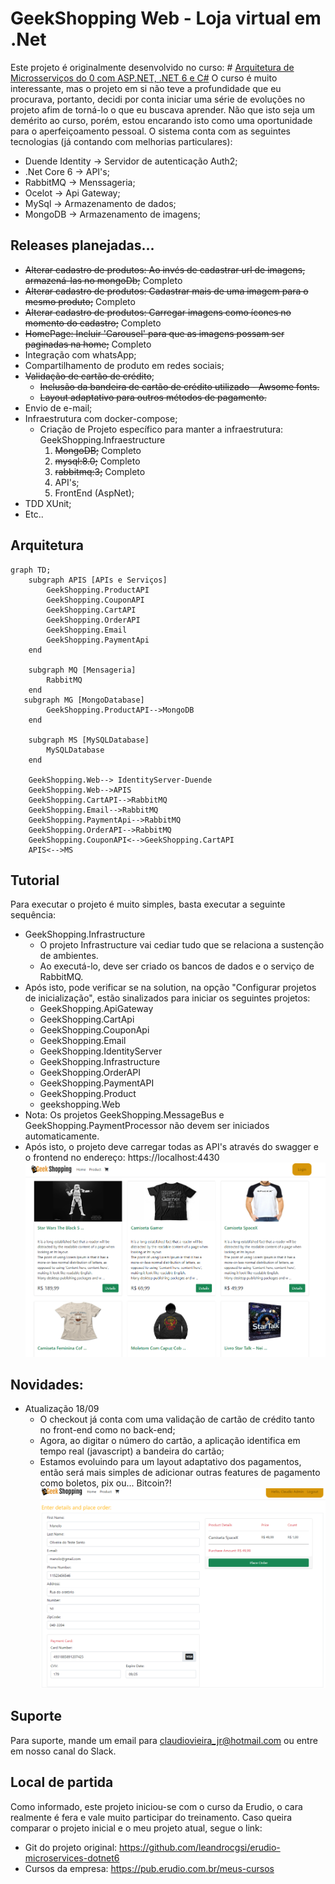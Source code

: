 # GeekShopping Web - Loja virtual em .Net

 
Este projeto é originalmente desenvolvido no curso: # [Arquitetura de Microsserviços do 0 com ASP.NET, .NET 6 e C#](https://www.udemy.com/course/microservices-do-0-a-gcp-com-dot-net-6-kubernetes-e-docker)
O curso é muito interessante, mas o projeto em si não teve a profundidade que eu procurava, portanto, decidi por conta iniciar uma série de evoluções no projeto afim de torná-lo o que eu buscava aprender. Não que isto seja um demérito ao curso, porém, estou encarando isto como uma oportunidade para o aperfeiçoamento pessoal.
O sistema conta com as seguintes tecnologias (já contando com melhorias particulares):

 - Duende Identity -> Servidor de autenticação Auth2;
 - .Net Core 6 -> API's;
 - RabbitMQ -> Menssageria;
 - Ocelot -> Api Gateway;
 - MySql -> Armazenamento de dados;
 - MongoDB -> Armazenamento de imagens;

## Releases planejadas...
 - ~~Alterar cadastro de produtos: Ao invés de cadastrar url de imagens, armazená-las no mongoDb;~~ Completo
 - ~~Alterar cadastro de produtos: Cadastrar mais de uma imagem para o mesmo produto;~~ Completo
 - ~~Alterar cadastro de produtos: Carregar imagens como ícones no momento do cadastro;~~ Completo
 - ~~HomePage: Incluir 'Carousel' para que as imagens possam ser paginadas na home;~~ Completo
 - Integração com whatsApp;
 - Compartilhamento de produto em redes sociais;
 - ~~Validação de cartão de crédito~~;
    - ~~Inclusão da bandeira de cartão de crédito utilizado - Awsome fonts.~~
    - ~~Layout adaptativo para outros métodos de pagamento.~~
 - Envio de e-mail;
 - Infraestrutura com docker-compose;
    -  Criação de Projeto específico para manter a infraestrutura: GeekShopping.Infraestructure
        1. ~~MongoDB;~~ Completo
        2. ~~mysql:8.0;~~ Completo
        3. ~~rabbitmq:3;~~ Completo
        4. API's;
        5. FrontEnd (AspNet);
 - TDD XUnit;
 - Etc..

## Arquitetura

```mermaid
graph TD;
    subgraph APIS [APIs e Serviços]
        GeekShopping.ProductAPI
        GeekShopping.CouponAPI
        GeekShopping.CartAPI
        GeekShopping.OrderAPI
        GeekShopping.Email
        GeekShopping.PaymentApi
    end

    subgraph MQ [Mensageria]
        RabbitMQ
    end
   subgraph MG [MongoDatabase]
        GeekShopping.ProductAPI-->MongoDB
    end

    subgraph MS [MySQLDatabase]
        MySQLDatabase
    end

    GeekShopping.Web--> IdentityServer-Duende
    GeekShopping.Web-->APIS
    GeekShopping.CartAPI-->RabbitMQ
    GeekShopping.Email-->RabbitMQ
    GeekShopping.PaymentApi-->RabbitMQ
    GeekShopping.OrderAPI-->RabbitMQ
    GeekShopping.CouponAPI<-->GeekShopping.CartAPI
    APIS<-->MS
```

## Tutorial
Para executar o projeto é muito simples, basta executar a seguinte sequência:
- GeekShopping.Infrastructure
    - O projeto Infrastructure vai cediar tudo que se relaciona a sustenção de ambientes.
    - Ao executá-lo, deve ser criado os bancos de dados e o serviço de RabbitMQ.
- Após isto, pode verificar se na solution, na opção "Configurar projetos de inicialização", estão sinalizados para iniciar os seguintes projetos:
    - GeekShopping.ApiGateway 
	- GeekShopping.CartApi
	- GeekShopping.CouponApi
	- GeekShopping.Email
	- GeekShopping.IdentityServer
	- GeekShopping.Infrastructure
	- GeekShopping.OrderAPI
	- GeekShopping.PaymentAPI
	- GeekShopping.Product
	- geekshopping.Web
- Nota: Os projetos GeekShopping.MessageBus e GeekShopping.PaymentProcessor não devem ser iniciados automaticamente.
- Após isto, o projeto deve carregar todas as API's através do swagger e o frontend no endereço: https://localhost:4430
![Home Page](https://github.com/clacerda/GeekShoppingDotNetCore6/blob/main/geekshopping.Web/wwwroot/images/home.PNG?raw=true)

## Novidades:
- Atualização 18/09
    - O checkout já conta com uma validação de cartão de crédito tanto no front-end como no back-end;
    - Agora, ao digitar o número do cartão, a aplicação identifica em tempo real (javascript) a bandeira do cartão;
    - Estamos evoluindo para um layout adaptativo dos pagamentos, então será mais simples de adicionar outras features de pagamento como boletos, pix ou... Bitcoin?!
 ![Home Page](https://github.com/clacerda/GeekShoppingDotNetCore6/blob/main/geekshopping.Web/wwwroot/images/payment_creditCard.PNG?raw=true)


## Suporte
Para suporte, mande um email para claudiovieira_jr@hotmail.com ou entre em nosso canal do Slack.


## Local de partida
Como informado, este projeto iniciou-se com o curso da Erudio, o cara realmente é fera e vale muito participar do treinamento. Caso queira comparar o projeto inicial e o meu projeto atual, segue o link:

- Git do projeto original: https://github.com/leandrocgsi/erudio-microservices-dotnet6
- Cursos da  empresa: https://pub.erudio.com.br/meus-cursos
